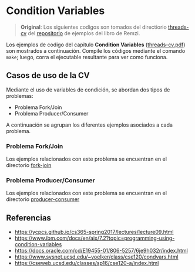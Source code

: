 # Condition Variables

> **Original**: Los siguientes codigos son tomados del directiorio [threads-cv](https://github.com/remzi-arpacidusseau/ostep-code/tree/master/threads-cv) del [repositorio](https://github.com/remzi-arpacidusseau/ostep-code/tree/master) de ejemplos del libro de Remzi.

Los ejemplos de codigo del capitulo **Condition Variables** ([threads-cv.pdf](https://pages.cs.wisc.edu/~remzi/OSTEP/threads-cv.pdf)) son mostrados a continuación. Compile los códigos mediante el comando `make`; luego, corra el ejecutable resultante para ver como funciona.

## Casos de uso de la CV

Mediante el uso de variables de condición, se abordan dos tipos de problemas:
* Problema Fork/Join 
* Problema Producer/Consumer 

A continuación se agrupan los diferentes ejemplos asociados a cada problema.

### Problema Fork/Join 

Los ejemplos relacionados con este problema se encuentran en el directorio [fork-join](./fork-join/)

### Problema Producer/Consumer 

Los ejemplos relacionados con este problema se encuentran en el directorio [producer-consumer](./producer-consumer/)

## Referencias

* https://ycpcs.github.io/cs365-spring2017/lectures/lecture09.html
* https://www.ibm.com/docs/en/aix/7.2?topic=programming-using-condition-variables
* https://docs.oracle.com/cd/E19455-01/806-5257/6je9h032r/index.html
* https://www.sysnet.ucsd.edu/~voelker/class/cse120/condvars.html
* https://cseweb.ucsd.edu/classes/sp16/cse120-a/index.html







